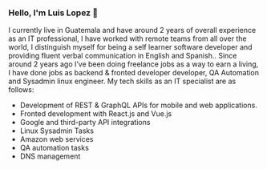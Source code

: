 ### Hello, I'm Luis Lopez 👋

I currently live in Guatemala and have around 2 years of overall experience as an IT professional, I have worked with remote teams from all over the world, I distinguish myself for being a self learner software developer and providing fluent verbal communication in English and Spanish.. Since around 2 years ago I’ve been doing freelance jobs as a way to earn a living, I have done jobs as backend & fronted developer developer, QA Automation and Sysadmin linux engineer. My tech skills as an IT specialist are as follows:

* Development of REST & GraphQL APIs for mobile and web applications.
* Fronted development with React.js and Vue.js
* Google and third-party API integrations
* Linux Sysadmin Tasks
* Amazon web services
* QA automation tasks
* DNS management

<!--
**Luis-Rene-Lopez/Luis-Rene-Lopez** is a ✨ _special_ ✨ repository because its `README.md` (this file) appears on your GitHub profile.

Here are some ideas to get you started:

- 🔭 I’m currently working on ...
- 🌱 I’m currently learning ...
- 👯 I’m looking to collaborate on ...
- 🤔 I’m looking for help with ...
- 💬 Ask me about ...
- 📫 How to reach me: ...
- 😄 Pronouns: ...
- ⚡ Fun fact: ...
-->

